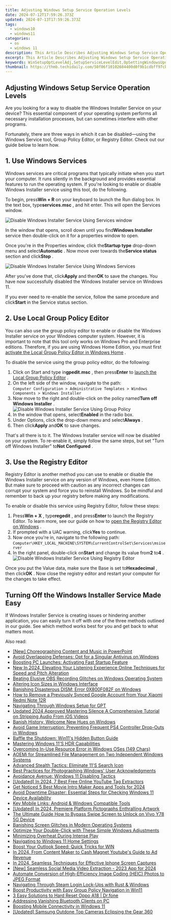 ```yaml
---
title: Adjusting Windows Setup Service Operation Levels
date: 2024-07-12T17:59:26.373Z
updated: 2024-07-13T17:59:26.373Z
tags:
  - windows10
  - windows11
categories:
  - os
  - windows 11
description: This Article Describes Adjusting Windows Setup Service Operation Levels
excerpt: This Article Describes Adjusting Windows Setup Service Operation Levels
keywords: WinSetupOptLevelAdj,SetupServiceLevelEdit,OpSettingWindowsUpdate,WindowUpdServiceConfig,UpdateOpWindowsSys,WindowsServiceLvlChange,SystemServiceSetupCorrection
thumbnail: https://thmb.techidaily.com/50f06f10102684400d0f9b1cdbff97cb986996be60c27a53dccac395eaf5dc89.jpg
---
```


## Adjusting Windows Setup Service Operation Levels

 Are you looking for a way to disable the Windows Installer Service on your device? This essential component of your operating system performs all necessary installation processes, but can sometimes interfere with other programs.

 Fortunately, there are three ways in which it can be disabled—using the Windows Service tool, Group Policy Editor, or Registry Editor. Check out our guide below to learn how.

## 1\. Use Windows Services

 Windows services are critical programs that typically initiate when you start your computer. It runs silently in the background and provides essential features to run the operating system. If you're looking to enable or disable Windows Installer service using this tool, do the following.

 To begin, press**Win + R** on your keyboard to launch the Run dialog box. In the text box, type**services.msc** , and hit enter. This will open the Services window.

![Disable Windows Installer Service Using Services window](https://static1.makeuseofimages.com/wordpress/wp-content/uploads/2023/03/disable-windows-installer-service-using-services-window.jpg)

 In the window that opens, scroll down until you find**Windows Installer** service then double-click on it for a properties window to open.

 Once you're in the Properties window, click the**Startup type** drop-down menu and select**Automatic** . Now move over towards the**Service status** section and click**Stop** .

![Disable Windows Installer Service Using Windows Services](https://static1.makeuseofimages.com/wordpress/wp-content/uploads/2023/03/disable-windows-installer-service-using-windows-services.jpg)

 After you've done that, click**Apply** and then**OK** to save the changes. You have now successfully disabled the Windows Installer service on Windows 11.

 If you ever need to re-enable the service, follow the same procedure and click**Start** in the Service status section.

## 2\. Use Local Group Policy Editor

 You can also use the group policy editor to enable or disable the Windows Installer service on your Windows computer system. However, it is important to note that this tool only works on Windows Pro and Enterprise editions. Therefore, if you are using Windows Home Edition, you must first [activate the Local Group Policy Editor in Windows Home](https://www.makeuseof.com/tag/access-group-policy-editor-even-windows-home-settings-try/) .

 To disable the service using the group policy editor, do the following:

1. Click on Start and type in**gpedit.msc** , then press**Enter** to [launch the Local Group Policy Editor](https://www.makeuseof.com/windows-11-open-local-group-policy-editor/) .
2. On the left side of the window, navigate to the path:  
`Computer Configuration > Administrative Templates > Windows Components > Windows Installer`
3. Now move to the right and double-click on the policy named**Turn off Windows Installer** .  
![Disable Windows Installer Service Using Group Policy](https://static1.makeuseofimages.com/wordpress/wp-content/uploads/2023/03/disable-windows-installer-service-using-group-policy.jpg)
4. In the window that opens, select**Enabled** in the radio box.
5. Under Options, click the drop-down menu and select**Always** .
6. Then click**Apply** and**OK** to save changes.

 That's all there is to it. The Windows Installer service will now be disabled on your system. To re-enable it, simply follow the same steps, but set "Turn off Windows Installer" to**Not Configured** .

## 3\. Use the Registry Editor

 Registry Editor is another method you can use to enable or disable the Windows Installer service on any version of Windows, even Home Edition. But make sure to proceed with caution as any incorrect changes can corrupt your system and force you to reinstall Windows. So be mindful and remember to back up your registry before making any modifications.

 To enable or disable this service using Registry Editor, follow these steps:

1. Press**Win + X** , type**regedit** , and press**Enter** to launch the Registry Editor. To learn more, see our guide on how to [open the Registry Editor on Windows](https://www.makeuseof.com/windows-11-open-registry-editor/) .
2. If prompted with a UAC warning, click**Yes** to continue.
3. Now once you're in, navigate to the following path:  
`Computer\HKEY_LOCAL_MACHINE\SYSTEM\CurrentControlSet\Services\msiserver`
4. In the right panel, double-click on**Start** and change its value from**2** to**4** .  
![Disable Windows Installer Service Using Registry Editor](https://static1.makeuseofimages.com/wordpress/wp-content/uploads/2023/03/disable-windows-installer-service-using-registry-editor.jpg)

 Once you put the Value data, make sure the Base is set to**Hexadecimal** , then click**OK** . Now close the registry editor and restart your computer for the changes to take effect.

## Turning Off the Windows Installer Service Made Easy

 If Windows Installer Service is creating issues or hindering another application, you can easily turn it off with one of the three methods outlined in our guide. See which method works best for you and get back to what matters most.


<ins class="adsbygoogle"
     style="display:block"
     data-ad-format="autorelaxed"
     data-ad-client="ca-pub-7571918770474297"
     data-ad-slot="1223367746"></ins>



<ins class="adsbygoogle"
     style="display:block"
     data-ad-client="ca-pub-7571918770474297"
     data-ad-slot="8358498916"
     data-ad-format="auto"
     data-full-width-responsive="true"></ins>

<span class="atpl-alsoreadstyle">Also read:</span>
<div><ul>
<li><a href="https://extra-tips.techidaily.com/new-choreographing-content-and-music-in-powerpoint/"><u>[New] Choreographing Content and Music in PowerPoint</u></a></li>
<li><a href="https://win11-tips.techidaily.com/avoid-overlapping-defenses-opt-for-a-singular-antivirus-on-windows/"><u>Avoid Overlapping Defenses: Opt for a Singular Antivirus on Windows</u></a></li>
<li><a href="https://win11-tips.techidaily.com/boosting-pc-launches-activating-fast-startup-feature/"><u>Boosting PC Launches: Activating Fast Startup Feature</u></a></li>
<li><a href="https://sound-tweaking.techidaily.com/new-in-2024-elevating-your-listening-experience-online-techniques-for-speed-and-pitch-alteration/"><u>New In 2024, Elevating Your Listening Experience Online Techniques for Speed and Pitch Alteration</u></a></li>
<li><a href="https://win11-tips.techidaily.com/beating-elusive-obs-recording-glitches-on-windows-operating-system/"><u>Beating Elusive OBS Recording Glitches on Windows Operating System</u></a></li>
<li><a href="https://win11-tips.techidaily.com/altering-icon-sizes-in-windows-interface/"><u>Altering Icon Sizes in Windows Interface</u></a></li>
<li><a href="https://win11-tips.techidaily.com/banishing-disasterous-dism-error-0x800f082f-on-windows/"><u>Banishing Disasterous DISM: Error 0X800F082F on Windows</u></a></li>
<li><a href="https://unlock-android.techidaily.com/how-to-remove-a-previously-synced-google-account-from-your-xiaomi-redmi-note-12r-by-drfone-android/"><u>How to Remove a Previously Synced Google Account from Your Xiaomi Redmi Note 12R</u></a></li>
<li><a href="https://win11-tips.techidaily.com/navigating-through-windows-setup-for-gpt/"><u>Navigating Through Windows Setup for GPT</u></a></li>
<li><a href="https://voice-adjusting.techidaily.com/updated-2024-approved-mastering-silence-a-comprehensive-tutorial-on-stripping-audio-from-ios-videos/"><u>Updated 2024 Approved Mastering Silence A Comprehensive Tutorial on Stripping Audio From iOS Videos</u></a></li>
<li><a href="https://win11-tips.techidaily.com/banish-history-welcome-new-hues-on-windows/"><u>Banish History, Welcome New Hues on Windows</u></a></li>
<li><a href="https://win11-tips.techidaily.com/avoid-game-interruption-preventing-frequent-ps4-controller-drop-outs-in-windows/"><u>Avoid Game Interruption: Preventing Frequent PS4 Controller Drop-Outs in Windows</u></a></li>
<li><a href="https://win11-tips.techidaily.com/baffle-the-shutdown-win11s-hidden-button-guide/"><u>Baffle the Shutdown: Win11's Hidden Button Guide</u></a></li>
<li><a href="https://win11-tips.techidaily.com/mastering-windows-11s-hdr-capabilities/"><u>Mastering Windows 11'S HDR Capabilities</u></a></li>
<li><a href="https://win11-tips.techidaily.com/overcoming-in-use-resource-error-in-windows-oses-149-chars/"><u>Overcoming In-Use Resource Error in Windows OSes (149 Chars)</u></a></li>
<li><a href="https://win11-tips.techidaily.com/aoemi-for-streamlined-file-management-on-two-independent-windows-systems/"><u>AOEMi for Streamlined File Management on Two Independent Windows Systems</u></a></li>
<li><a href="https://win11-tips.techidaily.com/advanced-stealth-tactics-eliminate-11s-search-icon/"><u>Advanced Stealth Tactics: Eliminate 11'S Search Icon</u></a></li>
<li><a href="https://win11-tips.techidaily.com/best-practices-for-photographing-windows-user-acknowledgments/"><u>Best Practices for Photographing Windows' User Acknowledgments</u></a></li>
<li><a href="https://win11-tips.techidaily.com/avoidance-avenue-windows-11-disabling-tactics/"><u>Avoidance Avenue: Windows 11 Disabling Tactics</u></a></li>
<li><a href="https://youtube-data.techidaily.com/ed-in-2024-7-best-free-online-youtube-tag-extractors/"><u>[Updated] In 2024, 7 Best Free Online YouTube Tag Extractors</u></a></li>
<li><a href="https://ai-driven-video-production.techidaily.com/get-noticed-5-best-movie-intro-maker-apps-and-tools-for-2024/"><u>Get Noticed 5 Best Movie Intro Maker Apps and Tools for 2024</u></a></li>
<li><a href="https://win11-tips.techidaily.com/avoid-downtime-disaster-essential-steps-for-checking-windows-11-device-availability/"><u>Avoid Downtime Disaster: Essential Steps for Checking Windows 11 Device Availability</u></a></li>
<li><a href="https://win11-tips.techidaily.com/key-mobile-links-android-and-windows-compatible-tools/"><u>Key Mobile Links: Android & Windows Compatible Tools</u></a></li>
<li><a href="https://discord-videos.techidaily.com/updated-in-2024-premiere-platform-pictographs-enthralling-artwork/"><u>[Updated] In 2024, Premiere Platform Pictographs  Enthralling Artwork</u></a></li>
<li><a href="https://android-unlock.techidaily.com/the-ultimate-guide-how-to-bypass-swipe-screen-to-unlock-on-vivo-y78-5g-device-by-drfone-android/"><u>The Ultimate Guide How to Bypass Swipe Screen to Unlock on Vivo Y78 5G Device</u></a></li>
<li><a href="https://win11-tips.techidaily.com/banishing-screen-glitches-in-modern-operating-systems/"><u>Banishing Screen Glitches in Modern Operating Systems</u></a></li>
<li><a href="https://win11-tips.techidaily.com/optimize-your-double-click-with-these-simple-windows-adjustments/"><u>Optimize Your Double-Click with These Simple Windows Adjustments</u></a></li>
<li><a href="https://win11-tips.techidaily.com/minimizing-overheat-during-intense-play/"><u>Minimizing Overheat During Intense Play</u></a></li>
<li><a href="https://win11-tips.techidaily.com/navigating-to-windows-11-home-settings/"><u>Navigating to Windows 11 Home Settings</u></a></li>
<li><a href="https://win11-tips.techidaily.com/boost-your-outlook-speed-quick-tricks-for-win/"><u>Boost Your Outlook Speed: Quick Tricks for WIN</u></a></li>
<li><a href="https://youtube-help.techidaily.com/in-2024-from-content-maker-to-cash-magnet-youtubes-guide-to-ad-revenue/"><u>In 2024, From Content Maker to Cash Magnet  Youtube's Guide to Ad Revenue</u></a></li>
<li><a href="https://on-screen-recording.techidaily.com/in-2024-seamless-techniques-for-effective-iphone-screen-captures/"><u>In 2024, Seamless Techniques for Effective Iphone Screen Captures</u></a></li>
<li><a href="https://facebook-videos.techidaily.com/new-seamless-social-media-video-extraction-2023-app-for-2024/"><u>[New] Seamless Social Media Video Extraction - 2023 App for 2024</u></a></li>
<li><a href="https://win11-tips.techidaily.com/automate-conversion-of-high-efficiency-image-coding-heic-photos-to-jpeg-format/"><u>Automate Conversion of High-Efficiency Image Coding (HEIC) Photos to JPEG Format</u></a></li>
<li><a href="https://win11-tips.techidaily.com/navigating-through-steam-login-lock-ups-with-rust-and-windows/"><u>Navigating Through Steam Login Lock-Ups with Rust & Windows</u></a></li>
<li><a href="https://win11-tips.techidaily.com/boost-productivity-with-easy-group-policy-navigation-in-win11/"><u>Boost Productivity with Easy Group Policy Navigation in Win11</u></a></li>
<li><a href="https://phone-solutions.techidaily.com/3-easy-solutions-to-hard-reset-oppo-a18-drfone-by-drfone-reset-android-reset-android/"><u>3 Easy Solutions to Hard Reset Oppo A18 | Dr.fone</u></a></li>
<li><a href="https://win11-tips.techidaily.com/addressing-vanishing-bluetooth-clients-on-pc/"><u>Addressing Vanishing Bluetooth Clients on PC</u></a></li>
<li><a href="https://win11-tips.techidaily.com/boosting-mobile-connectivity-in-windows-11/"><u>Boosting Mobile Connectivity in Windows 11</u></a></li>
<li><a href="https://extra-skills.techidaily.com/updated-samsung-outdone-top-cameras-eclipsing-the-gear-360/"><u>[Updated] Samsung Outdone  Top Cameras Eclipsing the Gear 360</u></a></li>
</ul></div>
